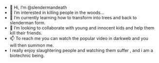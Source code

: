 - 👋 Hi, I’m @slendermandeath
- 👀 I’m interested in killing people in the woods...
- 🌱 I’m currently learning how to transform into trees and back to slenderman form.
- 💞️ I’m looking to collaborate with young and innocent kids and help them kill their friends.
- 📫 To reach me you can watch the popular video in darkweb and you will then summon me.
- I really enjoy slaughtering people and watching them suffer , and i am a biotechnic being.
<!---
slendermandeath/slendermandeath is a ✨ special ✨ repository because its `README.md` (this file) appears on your GitHub profile.
You can click the Preview link to take a look at your changes.
--->
